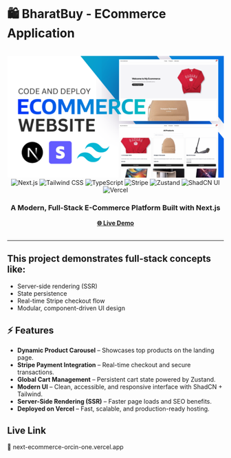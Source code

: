 # 🛍️ BharatBuy - ECommerce Application

<div align="center">
  <br />
  <a href="https://next-ecommerce-orcin-one.vercel.app/" target="_blank">
    <img src="./banner.png" alt="Next E-Commerce Banner" />
  </a>
  <br />
  <div>
    <img src="https://img.shields.io/badge/-Next.js-000000?style=for-the-badge&logo=next.js&logoColor=white" alt="Next.js" />
    <img src="https://img.shields.io/badge/-TailwindCSS-38B2AC?style=for-the-badge&logo=tailwindcss&logoColor=white" alt="Tailwind CSS" />
    <img src="https://img.shields.io/badge/-TypeScript-3178C6?style=for-the-badge&logo=typescript&logoColor=white" alt="TypeScript" />
    <img src="https://img.shields.io/badge/-Stripe-6772E5?style=for-the-badge&logo=stripe&logoColor=white" alt="Stripe" />
    <img src="https://img.shields.io/badge/-Zustand-000000?style=for-the-badge&logoColor=white" alt="Zustand" />
    <img src="https://img.shields.io/badge/-ShadCN_UI-000000?style=for-the-badge&logo=shadcnui&logoColor=white" alt="ShadCN UI" />
    <img src="https://img.shields.io/badge/-Vercel-000000?style=for-the-badge&logo=vercel&logoColor=white" alt="Vercel" />
  </div>
  <h3 align="center">A Modern, Full-Stack E-Commerce Platform Built with Next.js</h3>
  <div align="center">
    <a href="https://next-ecommerce-orcin-one.vercel.app/" target="_blank"><b>🌐 Live Demo</b></a> 
  </div>
  <br />
</div>

---
## This project demonstrates full-stack concepts like:
  - Server-side rendering (SSR)
  - State persistence
  - Real-time Stripe checkout flow
  - Modular, component-driven UI design

## ⚡️ Features

- **Dynamic Product Carousel** – Showcases top products on the landing page.  
- **Stripe Payment Integration** – Real-time checkout and secure transactions.  
- **Global Cart Management** – Persistent cart state powered by Zustand.  
- **Modern UI** – Clean, accessible, and responsive interface with ShadCN + Tailwind.  
- **Server-Side Rendering (SSR)** – Faster page loads and SEO benefits.  
- **Deployed on Vercel** – Fast, scalable, and production-ready hosting.

## Live Link
🔗 next-ecommerce-orcin-one.vercel.app


